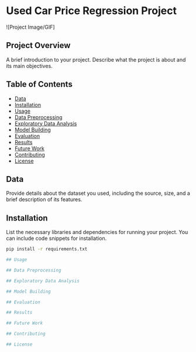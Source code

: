 # Used Car Price Regression Project

![Project Image/GIF]

## Project Overview
A brief introduction to your project. Describe what the project is about and its main objectives.

## Table of Contents
- [Data](#data)
- [Installation](#installation)
- [Usage](#usage)
- [Data Preprocessing](#data-preprocessing)
- [Exploratory Data Analysis](#exploratory-data-analysis)
- [Model Building](#model-building)
- [Evaluation](#evaluation)
- [Results](#results)
- [Future Work](#future-work)
- [Contributing](#contributing)
- [License](#license)

## Data
Provide details about the dataset you used, including the source, size, and a brief description of its features.

## Installation
List the necessary libraries and dependencies for running your project. You can include code snippets for installation.

```bash
pip install -r requirements.txt

## Usage

## Data Preprocessing

## Exploratory Data Analysis

## Model Building

## Evaluation

## Results

## Future Work

## Contributing

## License


